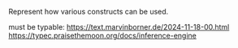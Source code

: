 Represent how various constructs can be used.

must be typable: https://text.marvinborner.de/2024-11-18-00.html
https://typec.praisethemoon.org/docs/inference-engine